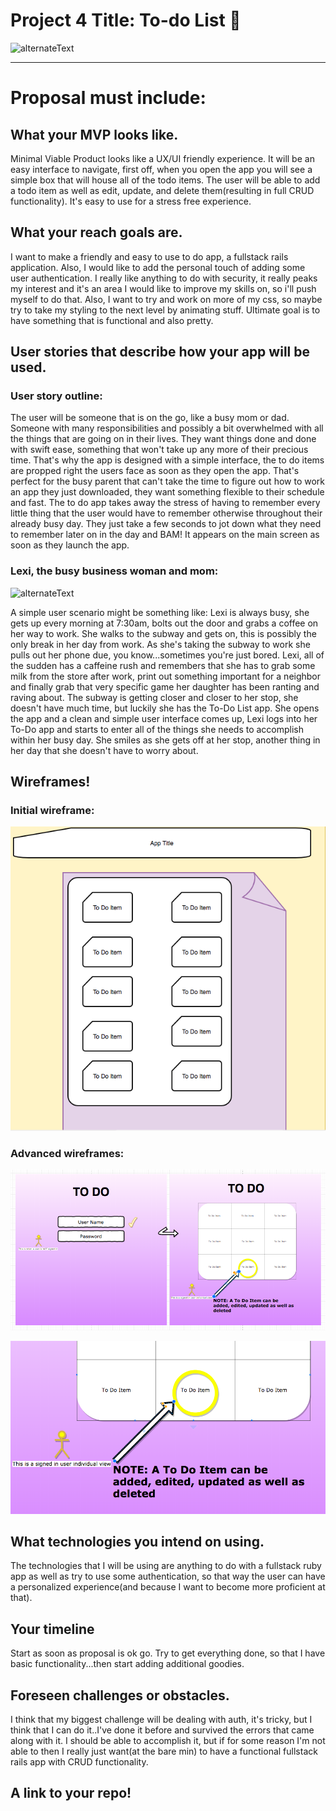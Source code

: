# Project 4 Title: To-do List 📝 

![alternateText](https://media.giphy.com/media/aSZSj0mT8f6tW/giphy.gif)

---
# Proposal must include:

## What your MVP looks like.
Minimal Viable Product looks like a UX/UI friendly experience. It will be an easy interface to navigate, first off, when you open the app you will see a simple box that will house all of the todo items. The user will be able to add a todo item as well as edit, update, and delete them(resulting in full CRUD functionality). It's easy to use for a stress free experience.

## What your reach goals are.
I want to make a friendly and easy to use to do app, a fullstack rails application. Also, I would like to add the personal touch of adding some user authentication. I really like anything to do with security, it really peaks my interest and it's an area I would like to improve my skills on, so i'll push myself to do that. Also, I want to try and work on more of my css, so maybe try to take my styling to the next level by animating stuff. Ultimate goal is to have something that is functional and also pretty.

## User stories that describe how your app will be used.

### User story outline:

The user will be someone that is on the go, like a busy mom or dad. Someone with many responsibilities and possibly a bit overwhelmed with all the things that are going on in their lives. They want things done and done with swift ease, something that won't take up any more of their precious time. That's why the app is designed with a simple interface, the to do items are propped right the users face as soon as they open the app. That's perfect for the busy parent that can't take the time to figure out how to work an app they just downloaded, they want something flexible to their schedule and fast. The to do app takes away the stress of having to remember every little thing that the user would have to remember otherwise throughout their already busy day. They just take a few seconds to jot down what they need to remember later on in the day and BAM! It appears on the main screen as soon as they launch the app.

### Lexi, the busy business woman and mom: 

![alternateText](https://media.giphy.com/media/l3vR6sWgiTdUytffG/giphy.gif)

A simple user scenario might be something like: Lexi is always busy, she gets up every morning at 7:30am, bolts out the door and grabs a coffee on her way to work. She walks to the subway and gets on, this is possibly the only break in her day from work. As she's taking the subway to work she pulls out her phone due, you know...sometimes you're just bored. Lexi, all of the sudden has a caffeine rush and remembers that she has to grab some milk from the store after work, print out something important for a neighbor and finally grab that very specific game her daughter has been ranting and raving about. The subway is getting closer and closer to her stop, she doesn't have much time, but luckily she has the To-Do List app. She opens the app and a clean and simple user interface comes up, Lexi logs into her To-Do app and starts to enter all of the things she needs to accomplish within her busy day. She smiles as she gets off at her stop, another thing in her day that she doesn't have to worry about.

## Wireframes!

### Initial wireframe:

![alternateText](https://github.com/lsi117/Project4/blob/master/Screen%20Shot%202017-12-11%20at%2010.32.58%20PM.png)

### Advanced wireframes:

![alternateText](https://github.com/lsi117/Project4/blob/master/Screen%20Shot%202017-12-12%20at%209.45.15%20AM.png)

![alternateText](https://github.com/lsi117/Project4/blob/master/Screen%20Shot%202017-12-12%20at%209.46.06%20AM.png)



## What technologies you intend on using.
The technologies that I will be using are anything to do with a fullstack ruby app as well as try to use some authentication, so that way the user can have a personalized experience(and because I want to become more proficient at that). 

## Your timeline
Start as soon as proposal is ok go. Try to get everything done, so that I have basic functionality...then start adding additional goodies.

## Foreseen challenges or obstacles.
I think that my biggest challenge will be dealing with auth, it's tricky, but I think that I can do it..I've done it before and survived the errors that came along with it. I should be able to accomplish it, but if for some reason I'm not able to then I really just want(at the bare min) to have a functional fullstack rails app with CRUD functionality. 

## A link to your repo!
